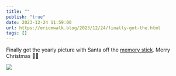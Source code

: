 ```yaml
---
title: ""
publish: "true"
date: 2023-12-24 11:59:00
url: https://ericmwalk.blog/2023/12/24/finally-got-the.html
tags: []
---
```

Finally got the yearly picture with Santa off the [memory stick](https://ericmwalk.blog/2023/12/22/thanks-for-taking.html). Merry Christmas 🎅🎄

![](https://ericmwalk.blog/uploads/2024/img-4057.jpeg)